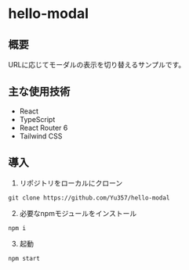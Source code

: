 # hello-modal
## 概要
URLに応じてモーダルの表示を切り替えるサンプルです。

## 主な使用技術
- React
- TypeScript
- React Router 6
- Tailwind CSS

## 導入
1. リポジトリをローカルにクローン
```
git clone https://github.com/Yu357/hello-modal
```

2. 必要なnpmモジュールをインストール
```
npm i
```

3. 起動
```
npm start
```

